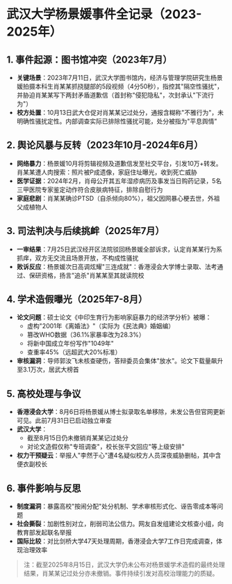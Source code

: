 # 武汉大学杨景媛事件全记录（2023-2025年）

## 1. 事件起源：图书馆冲突（2023年7月）
- **关键场景**：2023年7月11日，武汉大学图书馆内，经济与管理学院研究生杨景媛拍摄本科生肖某某抓挠腿部的5段视频（4分50秒），指控其"隔空性骚扰"，并胁迫肖某某写下两封矛盾道歉信（首封称"侵犯隐私"，次封承认"下流行为"）  
- **校方处置**：10月13日武大仓促对肖某某记过处分，通报含糊称"不雅行为"，未明确性骚扰定性。内部调查实际已排除性骚扰可能，处分被指为"平息舆情"  

## 2. 舆论风暴与反转（2023年10月-2024年6月）
- **网络暴力**：杨景媛10月将剪辑视频及道歉信发至社交平台，引发10万+转发。肖某某遭人肉搜索：照片被P成遗像，家庭住址曝光，收到死亡威胁  
- **医学证据**：2024年2月，肖母公开其五年湿疹病历及事发当日购药记录，5名三甲医院专家鉴定动作符合皮肤病特征，排除自慰行为  
- **家庭悲剧**：肖某某确诊PTSD（自杀倾向80%），祖父因网暴心梗去世，外祖父成植物人  

## 3. 司法判决与后续挑衅（2025年7月）
- **一审结果**：7月25日武汉经开区法院驳回杨景媛全部诉求，认定肖某某行为系抓痒，双方无交流且场景开放，不构成性骚扰  
- **败诉反应**：杨景媛次日高调炫耀"三连成就"：香港浸会大学博士录取、法考通过、保研资格，扬言"追杀"肖某某至其就读院校  

## 4. 学术造假曝光（2025年7-8月）
- **论文问题**：硕士论文《中印生育行为影响家庭暴力的经济学分析》被曝：
  - 虚构"2001年《离婚法》"（实际为《民法典》婚姻编）
  - 篡改WHO数据（36.1%家暴率改为28.3%）
  - 将新中国成立年份写作"1049年"
  - 查重率45%（远超武大20%标准）  
- **审核漏洞**：导师郭汝飞未核查硬伤，答辩委员会集体"放水"。论文下载量飙升至3.1万次，居武大榜首  

## 5. 高校处理与争议
- **香港浸会大学**：8月6日将杨景媛从博士拟录取名单移除，未发公告但官网更新可见。此前7月31日已启动独立审查  
- **武汉大学**：
  - 截至8月15日仍未撤销肖某某记过处分
  - 对论文造假仅称"专班调查"，校长张平文回应"等上级安排"  
- **权力干预疑云**：举报人"李然于心"遭4名疑似校方人员深夜威胁删帖，其中含便衣副校长  

## 6. 事件影响与反思
- **制度漏洞**：暴露高校"按闹分配"处分机制、学术审核形式化、诬告零成本等问题  
- **社会撕裂**：加剧性别对立，削弱司法公信力。网友自发组建论文核查小组，向教育部发起联名举报  
- **国际比较**：对比剑桥大学47天处理周期，香港浸会大学7工作日完成调查，体现治理效率  

> 注：截至2025年8月15日，武汉大学仍未公布对杨景媛学术造假的最终处理结果，肖某某记过处分亦未撤销。事件持续引发对高校治理能力的质疑。
